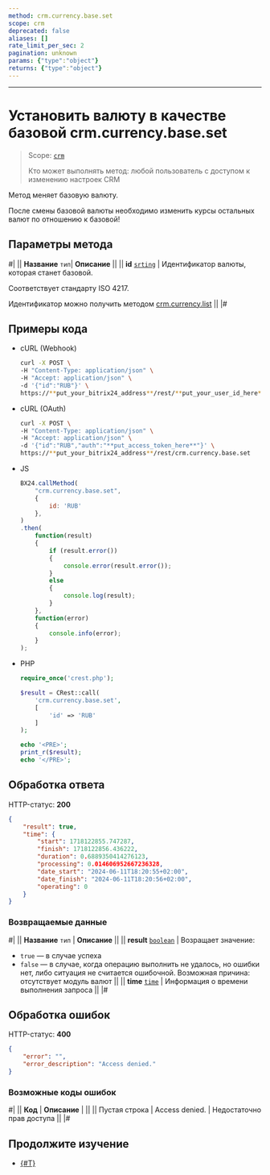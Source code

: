 ```yaml
---
method: crm.currency.base.set
scope: crm
deprecated: false
aliases: []
rate_limit_per_sec: 2
pagination: unknown
params: {"type":"object"}
returns: {"type":"object"}
---
```



---

# Установить валюту в качестве базовой crm.currency.base.set

> Scope: [`crm`](../../scopes/permissions.md)
>
> Кто может выполнять метод: любой пользователь с доступом к изменению настроек CRM

Метод меняет базовую валюту.



После смены базовой валюты необходимо изменить курсы остальных валют по отношению к базовой!



## Параметры метода

#|
||  **Название**
`тип`| **Описание** ||
|| **id**
[`srting`](../../data-types.md) | Идентификатор валюты, которая станет базовой.

Соответствует стандарту ISO 4217.

Идентификатор можно получить методом [crm.currency.list](./crm-currency-list.md)
 ||
|#

## Примеры кода





- cURL (Webhook)

    ```bash
    curl -X POST \
    -H "Content-Type: application/json" \
    -H "Accept: application/json" \
    -d '{"id":"RUB"}' \
    https://**put_your_bitrix24_address**/rest/**put_your_user_id_here**/**put_your_webbhook_here**/crm.currency.base.set
    ```

- cURL (OAuth)

    ```bash
    curl -X POST \
    -H "Content-Type: application/json" \
    -H "Accept: application/json" \
    -d '{"id":"RUB","auth":"**put_access_token_here**"}' \
    https://**put_your_bitrix24_address**/rest/crm.currency.base.set
    ```

- JS

    ```js
    BX24.callMethod(
        "crm.currency.base.set",
        {
            id: 'RUB'
        },
    )
    .then(
        function(result)
        {
            if (result.error())
            {
                console.error(result.error());
            }
            else
            {
                console.log(result);
            }
        },
        function(error)
        {
            console.info(error);
        }
    );
    ```

- PHP

    ```php
    require_once('crest.php');

    $result = CRest::call(
        'crm.currency.base.set',
        [
            'id' => 'RUB'
        ]
    );

    echo '<PRE>';
    print_r($result);
    echo '</PRE>';
    ```



## Обработка ответа

HTTP-статус: **200**

```json
{
    "result": true,
    "time": {
        "start": 1718122855.747287,
        "finish": 1718122856.436222,
        "duration": 0.6889350414276123,
        "processing": 0.014606952667236328,
        "date_start": "2024-06-11T18:20:55+02:00",
        "date_finish": "2024-06-11T18:20:56+02:00",
        "operating": 0
    }
}
```

### Возвращаемые данные

#|
|| **Название**
`тип` | **Описание** ||
|| **result**
[`boolean`](../../data-types.md) | Возращает значение:

- `true` — в случае успеха
- `false` — в случае, когда операцию выполнить не удалось, но ошибки нет, либо ситуация не считается ошибочной. Возможная причина: отсутствует модуль валют
 ||
|| **time**
[`time`](../../data-types.md) | Информация о времени выполнения запроса ||
|#

## Обработка ошибок

HTTP-статус: **400**

```json
{
    "error": "",
    "error_description": "Access denied."
}
```



### Возможные коды ошибок

#|
|| **Код** | **Описание** |  ||
|| Пустая строка | Access denied. | Недостаточно прав доступа ||
|#



## Продолжите изучение 

- [{#T}](./crm-currency-base-get.md)
